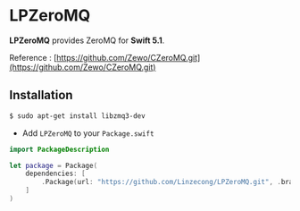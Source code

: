 # LPZeroMQ


**LPZeroMQ** provides ZeroMQ for **Swift 5.1**.

Reference : [https://github.com/Zewo/CZeroMQ.git](https://github.com/Zewo/CZeroMQ.git)

## Installation


```bash
$ sudo apt-get install libzmq3-dev
```

- Add `LPZeroMQ` to your `Package.swift`

```swift
import PackageDescription

let package = Package(
	dependencies: [
		.Package(url: "https://github.com/Linzecong/LPZeroMQ.git", .branch("master"))
	]
)

```
